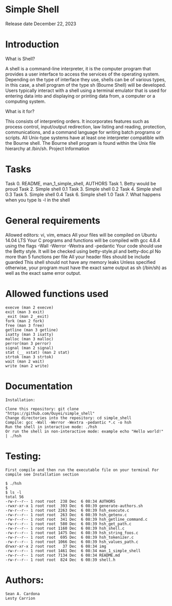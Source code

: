 # Simple Shell
Release date December 22, 2023

# Introduction

What is Shell?

A shell is a command-line interpreter, it is the computer program that provides a user interface to access the services of the operating system. Depending on the type of interface they use, shells can be of various types, in this case, a shell program of the type sh (Bourne Shell) will be developed. Users typically interact with a shell using a terminal emulator that is used for entering data into and displaying or printing data from, a computer or a computing system.

What is it for?

This consists of interpreting orders. It incorporates features such as process control, input/output redirection, law listing and reading, protection, communications, and a command language for writing batch programs or scripts. All Unix-type systems have at least one interpreter compatible with the Bourne shell. The Bourne shell program is found within the Unix file hierarchy at /bin/sh.
Project Information
# Tasks

Task 0. README, man_1_simple_shell, AUTHORS
Task 1. Betty would be proud
Task 2. Simple shell 0.1
Task 3. Simple shell 0.2
Task 4. Simple shell 0.3
Task 5. Simple shell 0.4
Task 6. Simple shell 1.0
Task 7. What happens when you type ls -l in the shell

# General requirements

Allowed editors: vi, vim, emacs
All your files will be compiled on Ubuntu 14.04 LTS
Your C programs and functions will be compiled with gcc 4.8.4 using the flags -Wall -Werror -Wextra and -pedantic
Your code should use the Betty style. It will be checked using betty-style.pl and betty-doc.pl
No more than 5 functions per file
All your header files should be include guarded
This shell should not have any memory leaks
Unless specified otherwise, your program must have the exact same output as sh (/bin/sh) as well as the exact same error output.

# Allowed functions used

	execve (man 2 execve)
	exit (man 3 exit)
	_exit (man 2 _exit)
	fork (man 2 fork)
	free (man 3 free)
	getline (man 3 getline)
	isatty (man 3 isatty)
	malloc (man 3 malloc)
	perror(man 3 perror)
	signal (man 2 signal)
	stat (__ xstat) (man 2 stat)
	strtok (man 3 strtok)
	wait (man 2 wait)
	write (man 2 write)

# Documentation
 
	Installation:
 
	Clone this repository: git clone "https://github.com/Ouyei/simple_shell"
	Change directories into the repository: cd simple_shell
	Compile: gcc -Wall -Werror -Wextra -pedantic *.c -o hsh
	Run the shell in interactive mode: ./hsh
	Or run the shell in non-interactive mode: example echo "Hello world!" | ./hsh

# Testing:
 
	First compile and then run the executable file on your terminal For compile see Installation section

	$ ./hsh
	$
	$ ls -l
	total 56
	-rw-r--r-- 1 root root  238 Dec  6 08:34 AUTHORS
	-rwxr-xr-x 1 root root  393 Dec  6 08:39 generate-authors.sh
	-rw-r--r-- 1 root root 2263 Dec  6 08:39 hsh_execute.c
	-rw-r--r-- 1 root root  263 Dec  6 08:39 hsh_getenv.c
	-rw-r--r-- 1 root root  341 Dec  6 08:39 hsh_getline_command.c
	-rw-r--r-- 1 root root  580 Dec  6 08:39 hsh_get_path.c
	-rw-r--r-- 1 root root 1160 Dec  6 08:39 hsh_shell.c
	-rw-r--r-- 1 root root 1475 Dec  6 08:39 hsh_string_foos.c
	-rw-r--r-- 1 root root  695 Dec  6 08:39 hsh_tokenizer.c
	-rw-r--r-- 1 root root 1066 Dec  6 08:39 hsh_values_path.c
	drwxr-xr-x 2 root root   37 Dec  6 08:34 img
	-rw-r--r-- 1 root root 1461 Dec  6 08:34 man_1_simple_shell
	-rw-r--r-- 1 root root 7134 Dec  6 08:34 README.md
	-rw-r--r-- 1 root root  824 Dec  6 08:39 shell.h
	
# Authors:

	Sean A. Cardona
	Lesty Carrion

